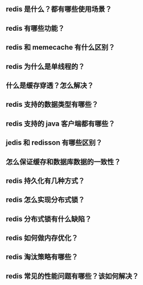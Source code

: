 ## redis 是什么？都有哪些使用场景？


## redis 有哪些功能？



## redis 和 memecache 有什么区别？
## redis 为什么是单线程的？
## 什么是缓存穿透？怎么解决？
## redis 支持的数据类型有哪些？
## redis 支持的 java 客户端都有哪些？
## jedis 和 redisson 有哪些区别？
## 怎么保证缓存和数据库数据的一致性？
## redis 持久化有几种方式？
## redis 怎么实现分布式锁？
## redis 分布式锁有什么缺陷？
## redis 如何做内存优化？
## redis 淘汰策略有哪些？
## redis 常见的性能问题有哪些？该如何解决？

